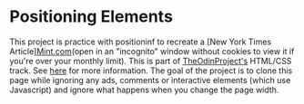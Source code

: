 # Positioning Elements

This project is practice with positioninf to recreate a [New York Times Article][Mint.com](hhttp://www.nytimes.com/2014/03/18/science/space/detection-of-waves-in-space-buttresses-landmark-theory-of-big-bang.html?_r=0)(open in an "incognito" window without cookies to view it if you're over your monthly limit). This is part of [TheOdinProject's](http://www.theodinproject.com) HTML/CSS track. See [here](http://www.theodinproject.com/courses/html5-and-css3/lessons/positioning-and-floating-elements?ref=lnav) for more information. The goal of the project is to clone this page while ignoring any ads, comments or interactive elements (which use Javascript) and ignore what happens when you change the page width.
